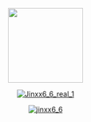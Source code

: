 <p align="center">
    <!--     You can add your logo in the _src_ below -->
    <img width="150" height="150" src="https://avatars.githubusercontent.com/u/135565126?v=4" />
</p>



<p align="center">
<!--     Add your own socials inside "href" -->
<a href="https://t.me/Jinxx6_6_real_1" target="blank"><img align="center" src="https://img.shields.io/badge/Telegram-2CA5E0?style=for-the-badge&logo=telegram&logoColor=white" alt="Jinxx6_6_real_1" /></a>
</p>



<p align="center">
<a href="https://www.instagram.com/jinxx6_6/?igshid=MzNlNGNkZWQ4Mg%3D%3D" target="blank"><img src="https://img.shields.io/badge/Instagram-E4405F?style=for-the-badge&logo=instagram&logoColor=white" alt="jinxx6_6"  /></a>
</p>



<!---
jinix6/jinix6 is a ✨ special ✨ repository because its `README.md` (this file) appears on your GitHub profile.
You can click the Preview link to take a look at your changes.
--->
